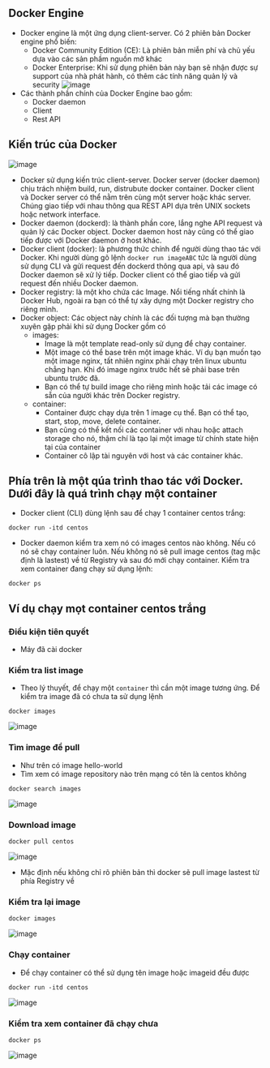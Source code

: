 ## Docker Engine
- Docker engine là một ứng dụng client-server. Có 2 phiên bản Docker engine phổ biến:
  - Docker Community Edition (CE): Là phiên bản miễn phí và chủ yếu dựa vào các sản phầm nguồn mở khác
  - Docker Enterprise: Khi sử dụng phiên bản này bạn sẽ nhận được sự support của nhà phát hành, có thêm các tính năng quản lý và security
![image](https://github.com/DinhHa1011/Docker/assets/119484840/e52235b6-15d4-406e-a331-6a04af49a624)
- Các thành phần chính của Docker Engine bao gồm:
  - Docker daemon
  - Client
  - Rest API
## Kiến trúc của Docker
![image](https://github.com/DinhHa1011/Docker/assets/119484840/e12d7120-ba61-42aa-afb5-a77f3ba16e47)
- Docker sử dụng kiến trúc client-server. Docker server (docker daemon) chịu trách nhiệm build, run, distrubute docker container.  Docker client và Docker server có thể nằm trên cùng một server hoặc khác server. Chúng giao tiếp với nhau thông qua REST API dựa trên UNIX sockets hoặc network interface.
- Docker daemon (dockerd): là thành phần core, lắng nghe API request và quản lý các Docker object. Docker daemon host này cũng có thể giao tiếp được với Docker daemon ở host khác.
- Docker client (docker): là phương thức chính để người dùng thao tác với Docker. Khi người dùng gõ lệnh `docker run imageABC` tức là người dùng sử dụng CLI và gửi request đến dockerd thông qua api, và sau đó Docker daemon sẽ xử lý tiếp. Docker client có thể giao tiếp và gửi request đến nhiều Docker daemon.
- Docker registry: là một kho chứa các Image. Nổi tiếng nhất chính là Docker Hub, ngoài ra bạn có thể tự xây dựng một Docker registry cho riêng mình.
- Docker object: Các object này chính là các đối tượng mà bạn thường xuyên gặp phải khi sử dụng Docker gồm có
  - images:
    - Image là một template read-only sử dụng để chạy container.
    - Một image có thể base trên một image khác. Ví dụ bạn muốn tạo một image nginx, tất nhiên nginx phải chạy trên linux ubuntu chẳng hạn. Khi đó image nginx trước hết sẽ phải base trên ubuntu trước đã.
    - Bạn có thể tự build image cho riêng mình hoặc tải các image có sẵn của người khác trên Docker registry.
  - container:
    - Container được chạy dựa trên 1 image cụ thể. Bạn có thể tạo, start, stop, move, delete container.
    - Bạn cũng có thể kết nối các container với nhau hoặc attach storage cho nó, thậm chí là tạo lại một image từ chính state hiện tại của container
    - Container cô lập tài nguyên với host và các container khác.
## Phía trên là một qúa trình thao tác với Docker. Dưới đây là quá trình chạy một container
- Docker client (CLI) dùng lệnh sau để chạy 1 container centos trắng:
```
docker run -itd centos
```
- Docker daemon kiểm tra xem nó có images centos nào không. Nếu có nó sẽ chạy container luôn. Nếu không nó sẽ pull image centos (tag mặc định là lastest) về từ Registry và sau đó mới chạy container. Kiểm tra xem container đang chạy sử dụng lệnh:
```
docker ps
```
## Ví dụ chạy mọt container centos trắng
### Điều kiện tiên quyết
- Máy đã cài docker
### Kiểm tra list image
- Theo lý thuyết, để chạy một `container` thì cần một image tương ứng. Để kiểm tra image đã có chưa ta sử dụng lệnh
```
docker images
```
![image](https://github.com/DinhHa1011/Docker/assets/119484840/555ebc6d-5fb4-483e-acd6-44e9dc291a16)
### Tìm image để pull
- Như trên có image hello-world
- Tìm xem có image repository nào trên mạng có tên là centos không
```
docker search images
```
![image](https://github.com/DinhHa1011/Docker/assets/119484840/fd244d90-a2a0-4d51-8211-216f9769de38)
### Download image
```
docker pull centos
```
![image](https://github.com/DinhHa1011/Docker/assets/119484840/ede84dc1-51e5-411f-80b7-4311c5de3800)
- Mặc định nếu không chỉ rõ phiên bản thì docker sẽ pull image lastest từ phía Registry về
### Kiểm tra lại image
```
docker images
```
![image](https://github.com/DinhHa1011/Docker/assets/119484840/0974a42c-05ec-4362-9dcd-5cf4c5c81ed9)
### Chạy container
- Để chạy container có thể sử dụng tên image hoặc imageid đều được
```
docker run -itd centos
```
![image](https://github.com/DinhHa1011/Docker/assets/119484840/ee575ae8-bfbc-415a-9d65-ed007c10c299)
### Kiểm tra xem container đã chạy chưa
```
docker ps
```
![image](https://github.com/DinhHa1011/Docker/assets/119484840/ca2685da-f29d-4677-8fd5-94c272762185)







